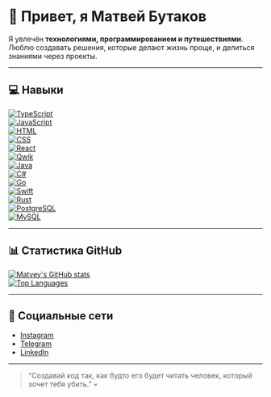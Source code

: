 # 👋 Привет, я Матвей Бутаков

 Я увлечён **технологиями, программированием и путешествиями**. Люблю создавать решения, которые делают жизнь проще, и делиться знаниями через проекты.  

---

## 💻 Навыки
[![TypeScript](https://skillicons.dev/icons?i=ts)](https://www.typescriptlang.org/)  
[![JavaScript](https://skillicons.dev/icons?i=js)](https://developer.mozilla.org/en-US/docs/Web/JavaScript)  
[![HTML](https://skillicons.dev/icons?i=html)](https://developer.mozilla.org/en-US/docs/Web/HTML)  
[![CSS](https://skillicons.dev/icons?i=css)](https://developer.mozilla.org/en-US/docs/Web/CSS)  
[![React](https://skillicons.dev/icons?i=react)](https://reactjs.org/)  
[![Qwik](https://skillicons.dev/icons?i=qwik)](https://qwik.builder.io/)  
[![Java](https://skillicons.dev/icons?i=java)](https://www.java.com/)  
[![C#](https://skillicons.dev/icons?i=cs)](https://learn.microsoft.com/en-us/dotnet/csharp/)  
[![Go](https://skillicons.dev/icons?i=go)](https://golang.org/)  
[![Swift](https://skillicons.dev/icons?i=swift)](https://developer.apple.com/swift/)  
[![Rust](https://skillicons.dev/icons?i=rust)](https://www.rust-lang.org/)  
[![PostgreSQL](https://skillicons.dev/icons?i=postgres)](https://www.postgresql.org/)  
[![MySQL](https://skillicons.dev/icons?i=mysql)](https://www.mysql.com/)

---

## 📊 Статистика GitHub
[![Matvey's GitHub stats](https://github-readme-stats.vercel.app/api?username=mbutakov&theme=tokyonight&show_icons=true&count_private=true)](https://github.com/mbutakov)  
[![Top Languages](https://github-readme-stats.vercel.app/api/top-langs/?username=mbutakov&langs_count=10&theme=tokyonight)](https://github.com/mbutakov)

---

## 🔗 Социальные сети
- [Instagram](https://www.instagram.com/)  
- [Telegram](https://t.me/)  
- [LinkedIn](https://www.linkedin.com/)  

---

> “Создавай код так, как будто его будет читать человек, который хочет тебя убить.” 💀  
